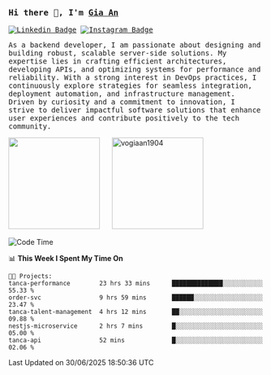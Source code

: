 ### <samp>Hi there 👋, I'm <a href="https://www.linkedin.com/in/vogiaan1904/" target="_blank">Gia An</a></samp>

<samp> [![Linkedin Badge](https://img.shields.io/badge/-LinkedIn-0e76a8?style=flat-square&logo=Linkedin&logoColor=white)](https://linkedin.com/in/vogiaan1904)
[![Instagram Badge](https://img.shields.io/badge/-Instagram-e4405f?style=flat-square&logo=Instagram&logoColor=white)](https://instagram.com/_.ja.ann_/) </samp> 

<samp>As a backend developer, I am passionate about designing and building robust, scalable server-side solutions. My expertise lies in crafting efficient architectures, developing APIs, and optimizing systems for performance and reliability. With a strong interest in DevOps practices, I continuously explore strategies for seamless integration, deployment automation, and infrastructure management. Driven by curiosity and a commitment to innovation, I strive to deliver impactful software solutions that enhance user experiences and contribute positively to the tech community.</samp>



<div>
  <img height="180em" src="https://github-readme-stats.vercel.app/api/top-langs/?username=vogiaan1904&show_icons=true&hide_border=true&layout=compact&langs_count=10&theme=transparent&include_orgs=true"/>
  &nbsp;&nbsp;&nbsp;&nbsp;
  <img height="180em" src="https://github-readme-stats.vercel.app/api?username=vogiaan1904&show_icons=true&hide_border=true&&count_private=true&include_all_commits=true&theme=transparent&locale=en" alt="vogiaan1904" />
</div>






<!--START_SECTION:waka-->
![Code Time](http://img.shields.io/badge/Code%20Time-1%2C106%20hrs%2054%20mins-blue)

📊 **This Week I Spent My Time On** 

```text
🐱‍💻 Projects: 
tanca-performance        23 hrs 33 mins      ██████████████░░░░░░░░░░░   55.33 % 
order-svc                9 hrs 59 mins       ██████░░░░░░░░░░░░░░░░░░░   23.47 % 
tanca-talent-management  4 hrs 12 mins       ██░░░░░░░░░░░░░░░░░░░░░░░   09.88 % 
nestjs-microservice      2 hrs 7 mins        █░░░░░░░░░░░░░░░░░░░░░░░░   05.00 % 
tanca-api                52 mins             █░░░░░░░░░░░░░░░░░░░░░░░░   02.06 % 
```


 Last Updated on 30/06/2025 18:50:36 UTC
<!--END_SECTION:waka-->
